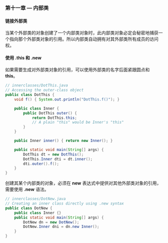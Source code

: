 ### 第十一章 — 内部类

#### 链接外部类

当某个外部类的对象创建了一个内部类对象时，此内部类对象必定会秘密地捕获一个指向那个外部类对象的引用。所以内部类自动拥有对其外部类所有成员的访问权。



#### 使用 .this 和 .new

如果需要生成对外部类对象的引用，可以使用外部类的名字后面紧跟圆点和 **this**。

```java
// innerclasses/DotThis.java
// Accessing the outer-class object
public class DotThis {
    void f() { System.out.println("DotThis.f()"); }

    public class Inner {
        public DotThis outer() {
            return DotThis.this;
            // A plain "this" would be Inner's "this"
        }
    }

    public Inner inner() { return new Inner(); }

    public static void main(String[] args) {
        DotThis dt = new DotThis();
        DotThis.Inner dti = dt.inner();
        dti.outer().f();
    }
}
```

创建其某个内部类的对象，必须在 **new** 表达式中提供对其他外部类对象的引用，需要使用 **.new** 语法。

```java
// innerclasses/DotNew.java
// Creating an inner class directly using .new syntax
public class DotNew {
    public class Inner {}
    public static void main(String[] args) {
        DotNew dn = new DotNew();
        DotNew.Inner dni = dn.new Inner();
    }
}

```